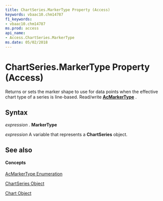 ```yaml
---
title: ChartSeries.MarkerType Property (Access)
keywords: vbaac10.chm14787
f1_keywords:
- vbaac10.chm14787
ms.prod: access
api_name:
- Access.ChartSeries.MarkerType
ms.date: 05/02/2018
---
```



# ChartSeries.MarkerType Property (Access)

Returns or sets the marker shape to use for data points when the effective chart type of a series is line-based. Read/write **[AcMarkerType](acmarkertype-enumeration-access.md)** .


## Syntax

 _expression_ . **MarkerType**

 _expression_ A variable that represents a **ChartSeries** object.


## See also


#### Concepts


[AcMarkerType Enumeration](acmarkertype-enumeration-access.md)

[ChartSeries Object](chartseries-object-access.md)

[Chart Object](chart-object-access.md)
